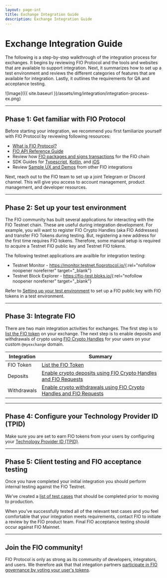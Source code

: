 ```yaml
---
layout: page-int
title: Exchange Integration Guide
description: Exchange Integration Guide
---
```

# Exchange Integration Guide

The following is a step-by-step walkthrough of the integration process for exchanges. It begins by reviewing FIO Protocol and the tools and websites that are available to support integration. Next, it summarizes how to set up a test environment and reviews the different categories of features that are available for integration. Lastly, it outlines the requirements for QA and acceptance testing.

![Image]({{ site.baseurl }}/assets/img/integration/integration-process-ex.png)

---
## Phase 1: Get familiar with FIO Protocol

Before starting your integration, we recommend you first familiarize yourself with FIO Protocol by reviewing following resources:

* [What is FIO Protocol?]({{site.baseurl}}/docs/fio-protocol/)
* [FIO API Reference Guide]({{site.baseurl}}/pages/api/fio-api)
* Review how [FIO packages and signs transactions]({{site.baseurl}}/docs/how-to/transactions) for the FIO chain
* SDK Guides for [Typescript]({{site.baseurl}}/docs/sdk/typescript/), [Kotlin]({{site.baseurl}}/docs/sdk/kotlin), and [iOS]({{site.baseurl}}/docs/sdk/swift)
* Review [Sample UX and Demos]({{site.baseurl}}/docs/integration-guide/sample-ux) from other FIO integrations

Next, reach out to the FIO team to set up a joint Telegram or Discord channel. This will give you access to account management, product management, and developer resources.

---
## Phase 2: Set up your test environment

The FIO community has built several applications for interacting with the FIO Testnet chain. These are useful during integration development. For example, you will want to register FIO Crypto Handles (aka FIO Addresses) and transfer FIO Tokens during testing. But, registering a new address for the first time requires FIO tokens. Therefore, some manual setup is required to acquire a Testnet FIO public key and Testnet FIO tokens.

The following testnet applications are availble for integration testing:
* Testnet Monitor - <https://monitor.testnet.fioprotocol.io/>{:rel="nofollow noopener noreferrer" target="_blank"}
* Testnet Block Explorer - <https://fio-test.bloks.io/>{:rel="nofollow noopener noreferrer" target="_blank"}

Refer to [Setting up your test environment]({{site.baseurl}}/docs/chain/testnet#setting-up-your-test-environment) to set up a FIO public key with FIO tokens in a test environment.

---
## Phase 3: Integrate FIO

There are two main integration activities for exchanges. The first step is to [list the FIO token]({{site.baseurl}}/docs/exchanges/token-listing) on your exchange. The next step is to enable deposits and withdrawals of crypto using [FIO Crypto Handles]({{site.baseurl}}/docs/fio-protocol/fio-address) for your users on your custom `@myexchange` domain.

|Integration |Summary	|
|---|---|
|FIO Token |[List the FIO Token]({{site.baseurl}}/docs/exchanges/token-listing) |
|Deposits |[Enable crypto deposits using FIO Crypto Handles and FIO Requests]({{site.baseurl}}/docs/exchanges/crypto-deposit) |
|Withdrawals |[Enable crypto withdrawals using FIO Crypto Handles and FIO Requests]({{site.baseurl}}/docs/exchanges/crypto-withdraw) |

---
## Phase 4: Configure your Technology Provider ID (TPID)

Make sure you are set to earn FIO tokens from your users by configuring your [Technology Provider ID (TPID)]({{site.baseurl}}/docs/how-to/tpid).

---
## Phase 5: Client testing and FIO acceptance testing

Once you have completed your initial integration you should perform internal testing against the FIO Testnet. 

We’ve created a [list of test cases]({{site.baseurl}}/docs/exchanges/guide-certification) that should be completed prior to moving to production.

When you’ve successfully tested all of the relevant test cases and you feel comfortable that your integration meets requirements, contact FIO to initiate a review by the FIO product team. Final FIO acceptance testing should occur against FIO Mainnet. 

---
## Join the FIO community!

FIO Protocol is only as strong as its community of developers, integrators, and users. We therefore ask that that integation partners [participate in FIO governance by voting your user's tokens]({{site.baseurl}}/docs/how-to/governance).


